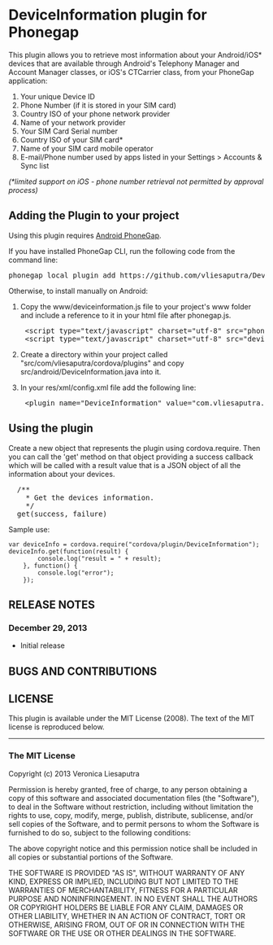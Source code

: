 # DeviceInformation plugin for Phonegap #

This plugin allows you to retrieve most information about your Android/iOS* devices that are available through Android's Telephony Manager and Account Manager classes, or iOS's CTCarrier class, from your PhoneGap application:

1. Your unique Device ID
2. Phone Number (if it is stored in your SIM card)
3. Country ISO of your phone network provider
4. Name of your network provider
5. Your SIM Card Serial number
6. Country ISO of your SIM card*
7. Name of your SIM card mobile operator
8. E-mail/Phone number used by apps listed in your Settings > Accounts & Sync list

*(\*limited support on iOS - phone number retrieval not permitted by approval process)*

## Adding the Plugin to your project ##

Using this plugin requires [Android PhoneGap](https://github.com/apache/incubator-cordova-android).

If you have installed PhoneGap CLI, run the following code from the command line:
   <pre>phonegap local plugin add https://github.com/vliesaputra/DeviceInformationPlugin</pre>

Otherwise, to install manually on Android:

1. Copy the www/deviceinformation.js file to your project's www folder and include a reference to it in your html file after phonegap.js.
   <pre>
    &lt;script type="text/javascript" charset="utf-8" src="phonegap.js"&gt;&lt;/script&gt;
    &lt;script type="text/javascript" charset="utf-8" src="deviceinformation.js"&gt;&lt;/script&gt;
   </pre>

2. Create a directory within your project called "src/com/vliesaputra/cordova/plugins" and copy src/android/DeviceInformation.java into it.

3. In your res/xml/config.xml file add the following line:
   <pre>
    &lt;plugin name="DeviceInformation" value="com.vliesaputra.cordova.plugins.DeviceInformation"/&gt;
   </pre>


## Using the plugin ##

Create a new object that represents the plugin using cordova.require. Then you can call the 'get' method on that object providing a success callback which will be called with a result value that is a JSON object of all the information about your devices.

<pre>
  /**
    * Get the devices information.
    */
  get(success, failure)
</pre>

Sample use:

    var deviceInfo = cordova.require("cordova/plugin/DeviceInformation");
    deviceInfo.get(function(result) {
            console.log("result = " + result);
        }, function() {
            console.log("error");
        });
    

## RELEASE NOTES ##

### December 29, 2013 ###

* Initial release


## BUGS AND CONTRIBUTIONS ##


## LICENSE ##

This plugin is available under the MIT License (2008). 
The text of the MIT license is reproduced below. 

---

### The MIT License

Copyright (c) 2013 Veronica Liesaputra

 Permission is hereby granted, free of charge, to any person obtaining a copy
 of this software and associated documentation files (the "Software"), to deal
 in the Software without restriction, including without limitation the rights
 to use, copy, modify, merge, publish, distribute, sublicense, and/or sell
 copies of the Software, and to permit persons to whom the Software is
 furnished to do so, subject to the following conditions:

 The above copyright notice and this permission notice shall be included in
 all copies or substantial portions of the Software.

 THE SOFTWARE IS PROVIDED "AS IS", WITHOUT WARRANTY OF ANY KIND, EXPRESS OR
 IMPLIED, INCLUDING BUT NOT LIMITED TO THE WARRANTIES OF MERCHANTABILITY,
 FITNESS FOR A PARTICULAR PURPOSE AND NONINFRINGEMENT. IN NO EVENT SHALL THE
 AUTHORS OR COPYRIGHT HOLDERS BE LIABLE FOR ANY CLAIM, DAMAGES OR OTHER
 LIABILITY, WHETHER IN AN ACTION OF CONTRACT, TORT OR OTHERWISE, ARISING FROM,
 OUT OF OR IN CONNECTION WITH THE SOFTWARE OR THE USE OR OTHER DEALINGS IN
 THE SOFTWARE.
 
